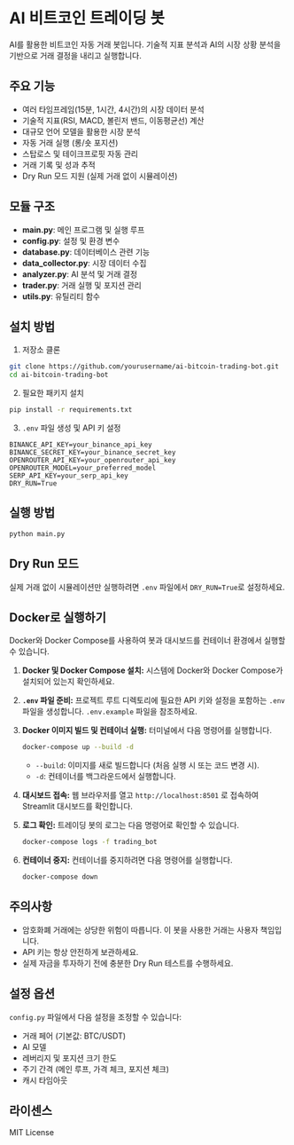 # AI 비트코인 트레이딩 봇

AI를 활용한 비트코인 자동 거래 봇입니다. 기술적 지표 분석과 AI의 시장 상황 분석을 기반으로 거래 결정을 내리고 실행합니다.

## 주요 기능

- 여러 타임프레임(15분, 1시간, 4시간)의 시장 데이터 분석
- 기술적 지표(RSI, MACD, 볼린저 밴드, 이동평균선) 계산
- 대규모 언어 모델을 활용한 시장 분석
- 자동 거래 실행 (롱/숏 포지션)
- 스탑로스 및 테이크프로핏 자동 관리
- 거래 기록 및 성과 추적
- Dry Run 모드 지원 (실제 거래 없이 시뮬레이션)

## 모듈 구조

- **main.py**: 메인 프로그램 및 실행 루프
- **config.py**: 설정 및 환경 변수
- **database.py**: 데이터베이스 관련 기능
- **data_collector.py**: 시장 데이터 수집
- **analyzer.py**: AI 분석 및 거래 결정
- **trader.py**: 거래 실행 및 포지션 관리
- **utils.py**: 유틸리티 함수

## 설치 방법

1. 저장소 클론

```bash
git clone https://github.com/yourusername/ai-bitcoin-trading-bot.git
cd ai-bitcoin-trading-bot
```

2. 필요한 패키지 설치

```bash
pip install -r requirements.txt
```

3. `.env` 파일 생성 및 API 키 설정

```
BINANCE_API_KEY=your_binance_api_key
BINANCE_SECRET_KEY=your_binance_secret_key
OPENROUTER_API_KEY=your_openrouter_api_key
OPENROUTER_MODEL=your_preferred_model
SERP_API_KEY=your_serp_api_key
DRY_RUN=True
```

## 실행 방법

```bash
python main.py
```

## Dry Run 모드

실제 거래 없이 시뮬레이션만 실행하려면 `.env` 파일에서 `DRY_RUN=True`로 설정하세요.

## Docker로 실행하기

Docker와 Docker Compose를 사용하여 봇과 대시보드를 컨테이너 환경에서 실행할 수 있습니다.

1.  **Docker 및 Docker Compose 설치:** 시스템에 Docker와 Docker Compose가 설치되어 있는지 확인하세요.
2.  **`.env` 파일 준비:** 프로젝트 루트 디렉토리에 필요한 API 키와 설정을 포함하는 `.env` 파일을 생성합니다. `.env.example` 파일을 참조하세요.
3.  **Docker 이미지 빌드 및 컨테이너 실행:** 터미널에서 다음 명령어를 실행합니다.

    ```bash
    docker-compose up --build -d
    ```

    - `--build`: 이미지를 새로 빌드합니다 (처음 실행 시 또는 코드 변경 시).
    - `-d`: 컨테이너를 백그라운드에서 실행합니다.

4.  **대시보드 접속:** 웹 브라우저를 열고 `http://localhost:8501` 로 접속하여 Streamlit 대시보드를 확인합니다.
5.  **로그 확인:** 트레이딩 봇의 로그는 다음 명령어로 확인할 수 있습니다.

    ```bash
    docker-compose logs -f trading_bot
    ```

6.  **컨테이너 중지:** 컨테이너를 중지하려면 다음 명령어를 실행합니다.

    ```bash
    docker-compose down
    ```

## 주의사항

- 암호화폐 거래에는 상당한 위험이 따릅니다. 이 봇을 사용한 거래는 사용자 책임입니다.
- API 키는 항상 안전하게 보관하세요.
- 실제 자금을 투자하기 전에 충분한 Dry Run 테스트를 수행하세요.

## 설정 옵션

`config.py` 파일에서 다음 설정을 조정할 수 있습니다:

- 거래 페어 (기본값: BTC/USDT)
- AI 모델
- 레버리지 및 포지션 크기 한도
- 주기 간격 (메인 루프, 가격 체크, 포지션 체크)
- 캐시 타임아웃

## 라이센스

MIT License 